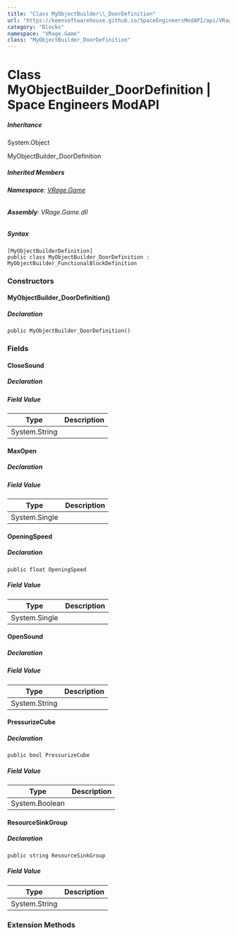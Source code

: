 ```yaml
---
title: "Class MyObjectBuilder\\_DoorDefinition"
url: "https://keensoftwarehouse.github.io/SpaceEngineersModAPI/api/VRage.Game.MyObjectBuilder_DoorDefinition.html"
category: "Blocks"
namespace: "VRage.Game"
class: "MyObjectBuilder_DoorDefinition"
---
```


# Class MyObjectBuilder\_DoorDefinition | Space Engineers ModAPI

##### Inheritance

System.Object

MyObjectBuilder\_DoorDefinition

##### Inherited Members

###### **Namespace**: [VRage.Game](https://keensoftwarehouse.github.io/SpaceEngineersModAPI/api/VRage.Game.html)

###### **Assembly**: VRage.Game.dll

##### Syntax

```
[MyObjectBuilderDefinition]
public class MyObjectBuilder_DoorDefinition : MyObjectBuilder_FunctionalBlockDefinition
```

### Constructors

#### MyObjectBuilder\_DoorDefinition()

##### Declaration

```
public MyObjectBuilder_DoorDefinition()
```

### Fields

#### CloseSound

##### Declaration

##### Field Value

| Type | Description |
| --- | --- |
| System.String |     |

#### MaxOpen

##### Declaration

##### Field Value

| Type | Description |
| --- | --- |
| System.Single |     |

#### OpeningSpeed

##### Declaration

```
public float OpeningSpeed
```

##### Field Value

| Type | Description |
| --- | --- |
| System.Single |     |

#### OpenSound

##### Declaration

##### Field Value

| Type | Description |
| --- | --- |
| System.String |     |

#### PressurizeCube

##### Declaration

```
public bool PressurizeCube
```

##### Field Value

| Type | Description |
| --- | --- |
| System.Boolean |     |

#### ResourceSinkGroup

##### Declaration

```
public string ResourceSinkGroup
```

##### Field Value

| Type | Description |
| --- | --- |
| System.String |     |

### Extension Methods